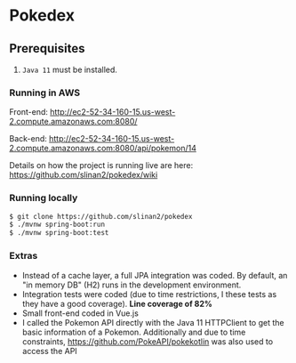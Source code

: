# Pokedex
## Prerequisites

1. `Java 11` must be installed.

### Running in AWS
Front-end: http://ec2-52-34-160-15.us-west-2.compute.amazonaws.com:8080/ 

Back-end: http://ec2-52-34-160-15.us-west-2.compute.amazonaws.com:8080/api/pokemon/14

Details on how the project is running live are here: https://github.com/slinan2/pokedex/wiki

### Running locally
```sh
$ git clone https://github.com/slinan2/pokedex
$ ./mvnw spring-boot:run
$ ./mvnw spring-boot:test
```
### Extras
- Instead of a cache layer, a full JPA integration was coded. By default, an "in memory DB" (H2) runs in the development environment.
- Integration tests were coded (due to time restrictions, I these tests as they have a good coverage). **Line coverage of 82%**
- Small front-end coded in Vue.js
- I called the Pokemon API directly with the Java 11 HTTPClient to get the basic information of a Pokemon. Additionally and due to time constraints, https://github.com/PokeAPI/pokekotlin was also used to access the API
